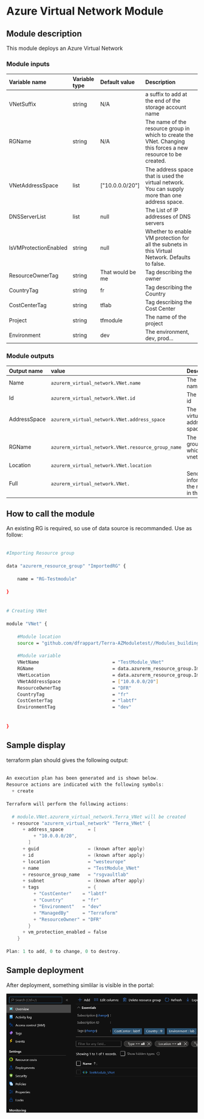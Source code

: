 # Azure Virtual Network Module

## Module description

This module deploys an Azure Virtual Network

### Module inputs

| Variable name | Variable type | Default value | Description |
|:--------------|:--------------|:--------------|:------------|
| VNetSuffix | string | N/A | a suffix to add at the end of the storage account name |
| RGName | string | N/A | The name of the resource group in which to create the VNet. Changing this forces a new resource to be created. |
| VNetAddressSpace | list | ["10.0.0.0/20"] | The address space that is used the virtual network. You can supply more than one address space. | 
| DNSServerList | list | null | The List of IP addresses of DNS servers | 
| IsVMProtectionEnabled | string | null | Whether to enable VM protection for all the subnets in this Virtual Network. Defaults to false. | 
| ResourceOwnerTag | string | That would be me | Tag describing the owner |
| CountryTag | string | fr | Tag describing the Country |
| CostCenterTag | string | tflab | Tag describing the Cost Center |
| Project | string | tfmodule | The name of the project |
| Environment | string | dev | The environment, dev, prod... |  

### Module outputs

| Output name | value | Description |
|:------------|:------|:------------|
| Name | `azurerm_virtual_network.VNet.name`| The resource name |
| Id | `azurerm_virtual_network.VNet.id` | The resource id|
| AddressSpace | `azurerm_virtual_network.VNet.address_space` | The virtualnetwork address space|
| RGName | `azurerm_virtual_network.VNet.resource_group_name` | The resource group in which the vnet lives |
| Location | `azurerm_virtual_network.VNet.location` ||
| Full |`azurerm_virtual_network.VNet.` | Send all the information of the resource in the output|

## How to call the module

An existing RG is required, so use of data source is recommanded.
Use as follow:

```bash

#Importing Resource group

data "azurerm_resource_group" "ImportedRG" {

    name = "RG-Testmodule"

}


# Creating VNet

module "VNet" {

    #Module location
    source = "github.com/dfrappart/Terra-AZModuletest//Modules_building_blocks//201_VNet/"

    #Module variable
    VNetName                           = "TestModule_VNet"
    RGName                             = data.azurerm_resource_group.ImportedRG.name
    VNetLocation                       = data.azurerm_resource_group.ImportedRG.location
    VNetAddressSpace                   = ["10.0.0.0/20"]
    ResourceOwnerTag                   = "DFR"
    CountryTag                         = "fr"
    CostCenterTag                      = "labtf"
    EnvironmentTag                     = "dev"


}

```  


## Sample display

terraform plan should gives the following output:

```powershell

An execution plan has been generated and is shown below.
Resource actions are indicated with the following symbols:
  + create

Terraform will perform the following actions:

  # module.VNet.azurerm_virtual_network.Terra_VNet will be created
  + resource "azurerm_virtual_network" "Terra_VNet" {
      + address_space         = [
          + "10.0.0.0/20",
        ]
      + guid                  = (known after apply)
      + id                    = (known after apply)
      + location              = "westeurope"
      + name                  = "TestModule_VNet"
      + resource_group_name   = "rsgvaultlab"
      + subnet                = (known after apply)
      + tags                  = {
          + "CostCenter"    = "labtf"
          + "Country"       = "fr"
          + "Environment"   = "dev"
          + "ManagedBy"     = "Terraform"
          + "ResourceOwner" = "DFR"
        }
      + vm_protection_enabled = false
    }

Plan: 1 to add, 0 to change, 0 to destroy.

```


## Sample deployment

After deployment, something simlilar is visible in the portal:

![Illustration 1](./Img/vnet001.png)